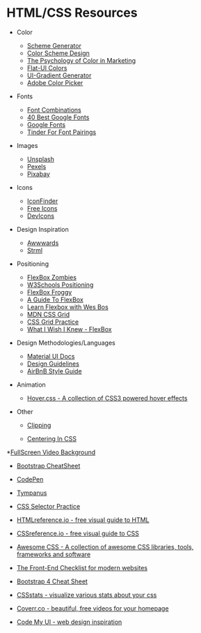 # HTML/CSS Resources

* Color

  * [Scheme Generator](https://coolors.co/)
  * [Color Scheme Design](https://designmodo.com/create-color-scheme/)
  * [The Psychology of Color in Marketing](https://medium.com/help-scout/the-psychology-of-color-in-marketing-and-branding-ebb2320a2b0#.ptl6ae2i0)
  * [Flat-UI Colors](http://flatuicolors.com/)
  * [UI-Gradient Generator](https://uigradients.com/#RoseWater)
  * [Adobe Color Picker](https://color.adobe.com/create/color-wheel/)

* Fonts

  * [Font Combinations](https://www.canva.com/font-combinations/)
  * [40 Best Google Fonts](https://www.typewolf.com/google-fonts)
  * [Google Fonts](https://fonts.google.com/)
  * [Tinder For Font Pairings](http://fontflame.com/)

* Images

  * [Unsplash](https://unsplash.com/)
  * [Pexels](https://www.pexels.com/)
  * [Pixabay](https://pixabay.com/)

* Icons

  * [IconFinder](https://www.iconfinder.com/icons/1039579/earth_planet_univearse_venues_icon#size=128)
  * [Free Icons](https://www.freepik.com/free-icons/logo)
  * [DevIcons](https://vorillaz.github.io/devicons/#/dafont)

* Design Inspiration

  * [Awwwards](https://www.awwwards.com/)
  * [Strml](http://strml.net/)

* Positioning

  * [FlexBox Zombies](https://flexboxzombies.com/courses/)
  * [W3Schools Positioning](https://www.w3schools.com/css/css_positioning.asp)
  * [FlexBox Froggy](http://flexboxfroggy.com/)
  * [A Guide To FlexBox](https://css-tricks.com/snippets/css/a-guide-to-flexbox/)
  * [Learn Flexbox with Wes Bos](https://flexbox.io/)
  * [MDN CSS Grid](https://developer.mozilla.org/en-US/docs/Web/CSS/CSS_Grid_Layout)
  * [CSS Grid Practice](http://cssgridgarden.com/)
  * [What I Wish I Knew - FlexBox](https://www.smashingmagazine.com/2011/09/css3-flexible-box-layout-explained/)

* Design Methodologies/Languages

  * [Material UI Docs](https://material.io/)
  * [Design Guidelines](http://designguidelines.co/)
  * [AirBnB Style Guide](https://github.com/airbnb/css)

- Animation

  * [Hover.css - A collection of CSS3 powered hover effects](http://ianlunn.github.io/Hover/)

* Other

  * [Clipping](https://css-tricks.com/clipping-masking-css/)

  * [Centering In CSS](http://howtocenterincss.com/#contentType=text&content.text.lines=2&container.width=100pct&horizontal=center&vertical=middle&browser.IE=none)

\*[FullScreen Video Background](https://slicejack.com/fullscreen-html5-video-background-css/)

* [Bootstrap CheatSheet](http://www.brandx.net/support/websites/bootstrap/bootstrap-cheat-sheet.html)

* [CodePen](https://codepen.io/)

* [Tympanus](https://tympanus.net/codrops/)
* [CSS Selector Practice](http://flukeout.github.io/)

* [HTMLreference.io - free visual guide to HTML](http://htmlreference.io/)

* [CSSreference.io - free visual guide to CSS](http://cssreference.io/)

* [Awesome CSS - A collection of awesome CSS libraries, tools, frameworks and software](https://github.com/ikkou/awesome-css)

* [The Front-End Checklist for modern websites](https://frontendchecklist.io/)

* [Bootstrap 4 Cheat Sheet](https://hackerthemes.com/bootstrap-cheatsheet/)

* [CSSstats - visualize various stats about your css](http://www.cssstats.com)

* [Coverr.co - beautiful, free videos for your homepage](https://coverr.co/)

* [Code My UI - web design inspiration](https://codemyui.com/)
